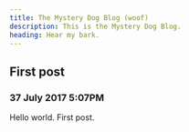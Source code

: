 ```yaml
---
title: The Mystery Dog Blog (woof)
description: This is the Mystery Dog Blog.
heading: Hear my bark. 
---
```


<H2>First post</h2>
<h3>37 July 2017 5:07PM</h3>
<p>Hello world. First post.</p>
